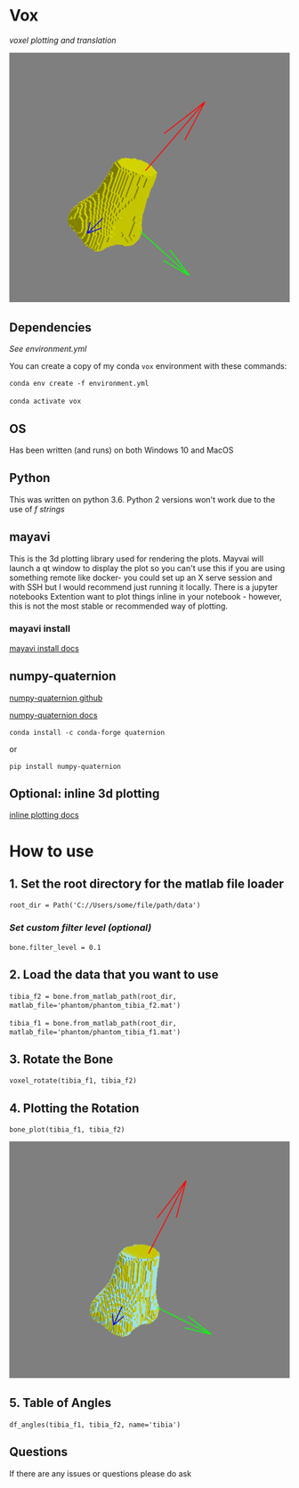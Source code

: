 # Vox
*voxel plotting and translation*

![bone_image](/images/bone.png)

## Dependencies 
*See environment.yml* 

You can create a copy of my conda `vox` environment with these commands:

    conda env create -f environment.yml

    conda activate vox

## OS
Has been written (and runs) on both Windows 10 and MacOS

## Python
This was written on python 3.6. Python 2 versions won't work due to the use of *f strings*

## mayavi
This is the 3d plotting library used for rendering the plots. Mayvai will launch a qt window to display the plot so you can't use this if you are using something remote like docker- you could set up an X serve session and with SSH but I would recommend just running it locally. There is a jupyter notebooks Extention want to plot things inline in your notebook - however, this is not the most stable or recommended way of plotting.

### mayavi install

[mayavi install docs](https://docs.enthought.com/mayavi/mayavi/installation.html#installing-with-conda-forge)
    
## numpy-quaternion 
[numpy-quaternion github](https://github.com/moble/quaternion)

[numpy-quaternion docs](https://quaternion.readthedocs.io/en/latest/)

    conda install -c conda-forge quaternion
    
 or
 
    pip install numpy-quaternion
    
    
## Optional: inline 3d plotting
[inline plotting docs](http://docs.enthought.com/mayavi/mayavi/tips.html#using-mayavi-in-jupyter-notebooks)


# How to use

## 1. Set the root directory for the matlab file loader
    root_dir = Path('C://Users/some/file/path/data')

### *Set custom filter level (optional)*
    bone.filter_level = 0.1

## 2. Load the data that you want to use
    tibia_f2 = bone.from_matlab_path(root_dir, matlab_file='phantom/phantom_tibia_f2.mat')

    tibia_f1 = bone.from_matlab_path(root_dir, matlab_file='phantom/phantom_tibia_f1.mat')


## 3. Rotate the Bone
    voxel_rotate(tibia_f1, tibia_f2)

## 4. Plotting the Rotation
    bone_plot(tibia_f1, tibia_f2)

![rotated_image](/images/rotated.png)


## 5. Table of Angles
    df_angles(tibia_f1, tibia_f2, name='tibia')


## Questions
If there are any issues or questions please do ask

